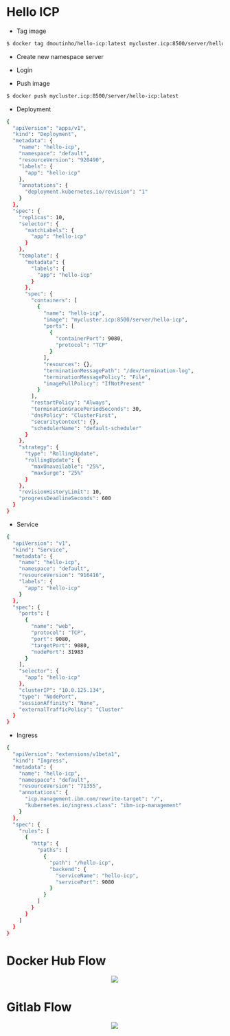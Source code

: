 # Hello ICP

- Tag image
```sh
$ docker tag dmoutinho/hello-icp:latest mycluster.icp:8500/server/hello-icp
```

- Create new namespace server

- Login

- Push image
```sh
$ docker push mycluster.icp:8500/server/hello-icp:latest
```

- Deployment
```sh
{
  "apiVersion": "apps/v1",
  "kind": "Deployment",
  "metadata": {
    "name": "hello-icp",
    "namespace": "default",
    "resourceVersion": "920490",
    "labels": {
      "app": "hello-icp"
    },
    "annotations": {
      "deployment.kubernetes.io/revision": "1"
    }
  },
  "spec": {
    "replicas": 10,
    "selector": {
      "matchLabels": {
        "app": "hello-icp"
      }
    },
    "template": {
      "metadata": {
        "labels": {
          "app": "hello-icp"
        }
      },
      "spec": {
        "containers": [
          {
            "name": "hello-icp",
            "image": "mycluster.icp:8500/server/hello-icp",
            "ports": [
              {
                "containerPort": 9080,
                "protocol": "TCP"
              }
            ],
            "resources": {},
            "terminationMessagePath": "/dev/termination-log",
            "terminationMessagePolicy": "File",
            "imagePullPolicy": "IfNotPresent"
          }
        ],
        "restartPolicy": "Always",
        "terminationGracePeriodSeconds": 30,
        "dnsPolicy": "ClusterFirst",
        "securityContext": {},
        "schedulerName": "default-scheduler"
      }
    },
    "strategy": {
      "type": "RollingUpdate",
      "rollingUpdate": {
        "maxUnavailable": "25%",
        "maxSurge": "25%"
      }
    },
    "revisionHistoryLimit": 10,
    "progressDeadlineSeconds": 600
  }
}
```

- Service
```sh
{
  "apiVersion": "v1",
  "kind": "Service",
  "metadata": {
    "name": "hello-icp",
    "namespace": "default",
    "resourceVersion": "916416",
    "labels": {
      "app": "hello-icp"
    }
  },
  "spec": {
    "ports": [
      {
        "name": "web",
        "protocol": "TCP",
        "port": 9080,
        "targetPort": 9080,
        "nodePort": 31983
      }
    ],
    "selector": {
      "app": "hello-icp"
    },
    "clusterIP": "10.0.125.134",
    "type": "NodePort",
    "sessionAffinity": "None",
    "externalTrafficPolicy": "Cluster"
  }
}
```

- Ingress
```sh
{
  "apiVersion": "extensions/v1beta1",
  "kind": "Ingress",
  "metadata": {
    "name": "hello-icp",
    "namespace": "default",
    "resourceVersion": "71355",
    "annotations": {
      "icp.management.ibm.com/rewrite-target": "/",
      "kubernetes.io/ingress.class": "ibm-icp-management"
    }
  },
  "spec": {
    "rules": [
      {
        "http": {
          "paths": [
            {
              "path": "/hello-icp",
              "backend": {
                "serviceName": "hello-icp",
                "servicePort": 9080
              }
            }
          ]
        }
      }
    ]
  }
}
```

# Docker Hub Flow
<p align="center">
  <img src="https://docs.google.com/drawings/d/e/2PACX-1vTMJaz2F3zNTzpcvSBMegVJFsxC3I66xfwET_xpV55I9hv2Zx8-iaui1CjW47Z0pFYP3MJB0JcLwqBn/pub?w=606&h=174">
</p>

# Gitlab Flow
<p align="center">
  <img src="https://docs.google.com/drawings/d/e/2PACX-1vTLeM2VcsZdQY-hQUfXBzVhD6AiGieBNaa_Bqo1i_B0uymrf5PmEMj5QaI-l85cu6r6Ink1tzPmA_YZ/pub?w=796&h=188">
</p>
